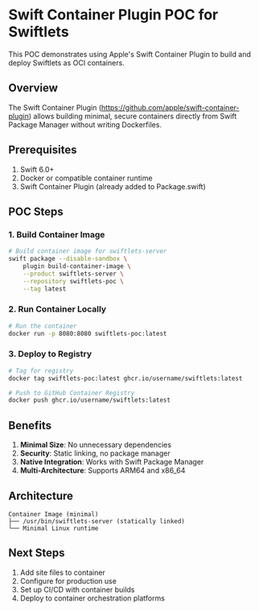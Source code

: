# Swift Container Plugin POC for Swiftlets

This POC demonstrates using Apple's Swift Container Plugin to build and deploy Swiftlets as OCI containers.

## Overview

The Swift Container Plugin (https://github.com/apple/swift-container-plugin) allows building minimal, secure containers directly from Swift Package Manager without writing Dockerfiles.

## Prerequisites

1. Swift 6.0+
2. Docker or compatible container runtime
3. Swift Container Plugin (already added to Package.swift)

## POC Steps

### 1. Build Container Image

```bash
# Build container image for swiftlets-server
swift package --disable-sandbox \
    plugin build-container-image \
    --product swiftlets-server \
    --repository swiftlets-poc \
    --tag latest
```

### 2. Run Container Locally

```bash
# Run the container
docker run -p 8080:8080 swiftlets-poc:latest
```

### 3. Deploy to Registry

```bash
# Tag for registry
docker tag swiftlets-poc:latest ghcr.io/username/swiftlets:latest

# Push to GitHub Container Registry
docker push ghcr.io/username/swiftlets:latest
```

## Benefits

1. **Minimal Size**: No unnecessary dependencies
2. **Security**: Static linking, no package manager
3. **Native Integration**: Works with Swift Package Manager
4. **Multi-Architecture**: Supports ARM64 and x86_64

## Architecture

```
Container Image (minimal)
├── /usr/bin/swiftlets-server (statically linked)
└── Minimal Linux runtime
```

## Next Steps

1. Add site files to container
2. Configure for production use
3. Set up CI/CD with container builds
4. Deploy to container orchestration platforms